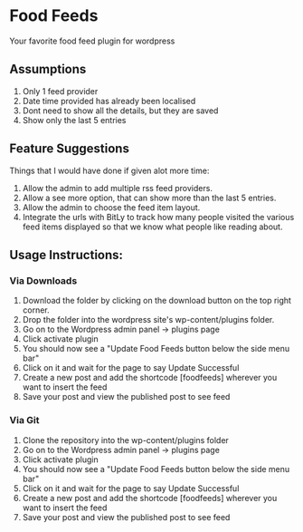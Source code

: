 # Food Feeds
Your favorite food feed plugin for wordpress

## Assumptions
1. Only 1 feed provider  
2. Date time provided has already been localised
3. Dont need to show all the details, but they are saved
4. Show only the last 5 entries

## Feature Suggestions
Things that I would have done if given alot more time:
1. Allow the admin to add multiple rss feed providers.
2. Allow a see more option, that can show more than the last 5 entries.
3. Allow the admin to choose the feed item layout.
4. Integrate the urls with BitLy to track how many people visited the various feed items displayed so that we know what people like reading about.


## Usage Instructions:

### Via Downloads 
1. Download the folder by clicking on the download button on the top right corner.
2. Drop the folder into the wordpress site's wp-content/plugins folder.
3. Go on to the Wordpress admin panel -> plugins page
4. Click activate plugin
5. You should now see a "Update Food Feeds button below the side menu bar"
6. Click on it and wait for the page to say Update Successful
7. Create a new post and add the shortcode [foodfeeds] wherever you want to insert the feed
8. Save your post and view the published post to see feed

### Via Git
1. Clone the repository into the wp-content/plugins folder
3. Go on to the Wordpress admin panel -> plugins page
4. Click activate plugin
5. You should now see a "Update Food Feeds button below the side menu bar"
6. Click on it and wait for the page to say Update Successful
7. Create a new post and add the shortcode [foodfeeds] wherever you want to insert the feed
8. Save your post and view the published post to see feed
